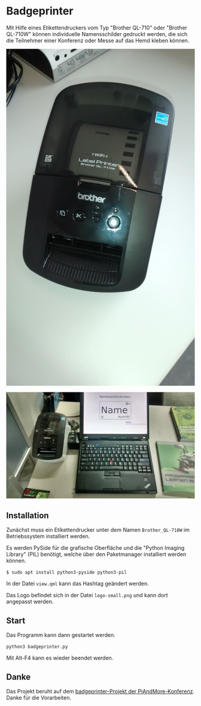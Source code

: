 # Badgeprinter

Mit Hilfe eines Etikettendruckers vom Typ "Brother QL-710" oder
"Brother QL-710W" können individuelle Namensschilder gedruckt werden, die sich
die Teilnehmer einer Konferenz oder Messe auf das Hemd kleben können.

![Etikettendrucker](labelprinter.jpg)

![Etikettendrucker im Einsatz](badgeprinter_pam95.jpg)

## Installation

Zunächst muss ein Etikettendrucker unter dem Namen ``Brother_QL-710W`` im 
Betriebssystem installiert werden.

Es werden PySide für die grafische Oberfläche und die "Python Imaging Library"
(PIL) benötigt, welche über den Paketmanager installiert werden können.

    $ sudo apt install python3-pyside python3-pil
    
In der Datei ``view.qml`` kann das Hashtag geändert werden.

Das Logo befindet sich in der Datei ``logo-small.png`` und kann dort angepasst
werden.

## Start

Das Programm kann dann gestartet werden.

    python3 badgeprinter.py

Mit Alt-F4 kann es wieder beendet werden.

## Danke

Das Projekt beruht auf dem [badgeprinter-Projekt der PiAndMore-Konferenz](https://github.com/PiAndMore/badgeprinter). Danke für die Vorarbeiten.